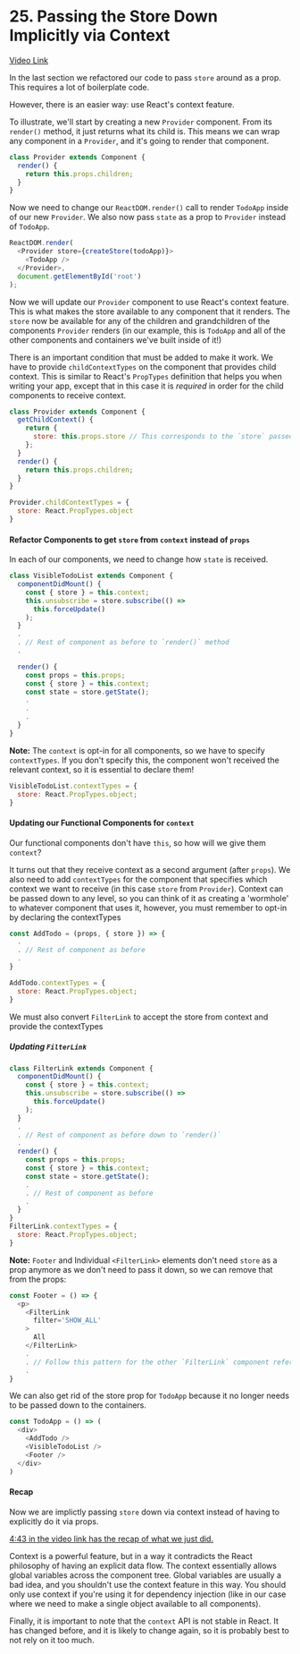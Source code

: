 # 25. Passing the Store Down Implicitly via Context
[Video Link](https://egghead.io/lessons/javascript-redux-passing-the-store-down-implicitly-via-context)

In the last section we refactored our code to pass `store` around as a prop. This requires a lot of boilerplate code.

However, there is an easier way: use React's context feature.

To illustrate, we'll start by creating a new `Provider` component. From its `render()` method, it just returns what its child is. This means we can wrap any component in a `Provider`, and it's going to render that component.

```JavaScript
class Provider extends Component {
  render() {
    return this.props.children;
  }
}
```

Now we need to change our `ReactDOM.render()` call to render `TodoApp` inside of our new `Provider`. We also now pass `state` as a prop to `Provider` instead of `TodoApp`.

```JavaScript
ReactDOM.render(
  <Provider store={createStore(todoApp)}>
    <TodoApp />
  </Provider>,
  document.getElementById('root')
);
```
Now we will update our `Provider` component to use React's context feature. This is what makes the store available to any component that it renders. The `store` now be available for any of the children and grandchildren of the components `Provider` renders (in our example, this is `TodoApp` and all of the other components and containers we've built inside of it!)

There is an important condition that must be added to make it work. We have to provide `childContextTypes` on the component that provides child context. This is similar to React's `PropTypes` definition that helps you when writing your app, except that in this case it is *required* in order for the child components to receive context.

```JavaScript
class Provider extends Component {
  getChildContext() {
    return {
      store: this.props.store // This corresponds to the `store` passed in as a prop
    };
  }
  render() {
    return this.props.children;
  }
}

Provider.childContextTypes = {
  store: React.PropTypes.object
}
```

#### Refactor Components to get `store` from `context` instead of `props`
In each of our components, we need to change how `state` is received.


```JavaScript
class VisibleTodoList extends Component {
  componentDidMount() {
    const { store } = this.context;
    this.unsubscribe = store.subscribe(() =>
      this.forceUpdate()
    );
  }
  .
  . // Rest of component as before to `render()` method
  .

  render() {
    const props = this.props;
    const { store } = this.context;
    const state = store.getState();
    .
    .
    .
  }
}
```
**Note:** The `context` is opt-in for all components, so we have to specify `contextTypes`. If you don't specify this, the component won't received the relevant context, so it is essential to declare them!

```JavaScript
VisibleTodoList.contextTypes = {
  store: React.PropTypes.object;
}
```

#### Updating our Functional Components for `context`
Our functional components don't have `this`, so how will we give them `context`?

It turns out that they receive context as a second argument (after `props`). We also need to add `contextTypes` for the component that specifies which context we want to receive (in this case `store` from `Provider`). Context can be passed down to any level, so you can
think of it as creating a 'wormhole' to whatever component that uses it, however, you
must remember to opt-in by declaring the contextTypes

```JavaScript
const AddTodo = (props, { store }) => {
  .
  . // Rest of component as before
  .
}

AddTodo.contextTypes = {
  store: React.PropTypes.object;
}
```

We must also convert `FilterLink` to accept the store from context and
provide the contextTypes

##### Updating `FilterLink`
```JavaScript
class FilterLink extends Component {
  componentDidMount() {
    const { store } = this.context;
    this.unsubscribe = store.subscribe(() =>
      this.forceUpdate()
    );
  }
  .
  . // Rest of component as before down to `render()`
  .
  render() {
    const props = this.props;
    const { store } = this.context;
    const state = store.getState();
    .
    . // Rest of component as before
    .
  }
}
FilterLink.contextTypes = {
  store: React.PropTypes.object;
}
```

**Note:**  `Footer` and Individual `<FilterLink>` elements don't need `store` as a prop anymore as we don't need to pass it down, so we can remove that from the props:

```JavaScript
const Footer = () => {
  <p>
    <FilterLink
      filter='SHOW_ALL'
    >
      All
    </FilterLink>
    .
    . // Follow this pattern for the other `FilterLink` component references
    .
}
```

We can also get rid of the store prop for `TodoApp` because it no longer needs to be passed down to the containers.

```JavaScript
const TodoApp = () => (
  <div>
    <AddTodo />
    <VisibleTodoList />
    <Footer />
  </div>
)
```

#### Recap

Now we are implictly passing `store` down via context instead of having to explicitly do it via props.

[4:43 in the video link has the recap of what we just did.](https://egghead.io/lessons/javascript-redux-passing-the-store-down-implicitly-via-context)


Context is a powerful feature, but in a way it contradicts the React philosophy of having an explicit data flow. The context essentially allows global variables across the component tree. Global variables are usually a bad idea, and you shouldn't use the context feature in this way. You should only use context if you're using it for dependency injection (like in our case where we need to make a single object available to all components).

Finally, it is important to note that the `context` API is not stable in React. It has changed before, and it is likely to change again, so it is probably best to not rely on it too much.
